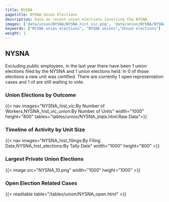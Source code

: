 ```yaml
---
title: NYSNA
pagetitle: NYSNA Union Elections
description: Data on recent union elections involving the NYSNA.
images: ['data/union/NYSNA/NYSNA_hist_vic.png', 'data/union/NYSNA/NYSNA_hist_size.png', 'data/union/NYSNA/NYSNA_10.png']
keywords: ["NYSNA union elections", "NYSNA unions","Union elections"]
weight: 1
---
```

##  NYSNA

Excluding public employees, in the last year there have been 1 union elections filed by the NYSNA and 1 union elections held. In 0 of those elections a new unit was certified. There are currently 1 open representation cases and 1 of are still waiting to vote.

### Union Elections by Outcome
{{< nav images="NYSNA_hist_vic:By Number of Workers,NYSNA_hist_vic_union:By Number of Units" width="1000" height="800" tables="tables/union/NYSNA_stats.html:Raw Data">}}

### Timeline of Activity by Unit Size
{{< nav images="NYSNA_hist_filings:By Filing Date,NYSNA_hist_elections:By Tally Date" width="1000" height="800" >}}

### Largest Private Union Elections
{{< image src="NYSNA_10.png" width="1000" height="1000"  >}}

### Open Election Related Cases
{{< readtable table="/tables/union/NYSNA_open.html" >}}

